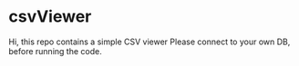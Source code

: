# csvViewer
Hi, this repo contains a simple CSV viewer
Please connect to your own DB, before running the code.
